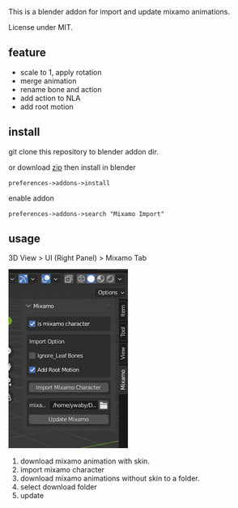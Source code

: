 This is a blender addon for import and update mixamo animations.  

License under MIT.

## feature
- scale to 1, apply rotation
- merge animation
- rename bone and action
- add action to NLA
- add root motion

## install
git clone this repository to blender addon dir.

or download [zip](https://github.com/ywaby/mixamo2bl/archive/refs/heads/master.zip) then install in blender
```
preferences->addons->install
```

enable addon 
```
preferences->addons->search "Mixamo Import"
```

## usage
3D View > UI (Right Panel) > Mixamo Tab  

![screenshot](./screenshot.jpg)

1. download mixamo animation with skin.
2. import mixamo character 
3. download mixamo animations without skin to a folder.
4. select download folder
5. update


<!-- ## TODO
- json config for rename bone 
- support gltf
- add NLA option if need

BUG
- can not move frame after import
 -->